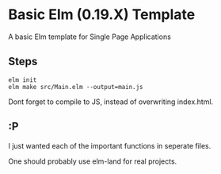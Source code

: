 # Basic Elm (0.19.X) Template

A basic Elm template for Single Page Applications

## Steps

```
elm init
elm make src/Main.elm --output=main.js
```

Dont forget to compile to JS, instead of overwriting index.html.

## :P

I just wanted each of the important functions in seperate files.

One should probably use elm-land for real projects.
